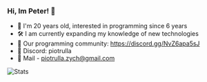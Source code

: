 ### Hi, Im Peter! 👋

- 💎  I'm 20 years old, interested in programming since 6 years
- 🛠   I am currently expanding my knowledge of new technologies
- 🎊  Our programming community: https://discord.gg/NvZ6apa5sJ
- 💬  Discord: piotrulla
- 📧  Mail - [piotrulla.zych@gmail.com](mailto:piotrulla.zycho@gmail.com)


![Stats](https://github-readme-stats.vercel.app/api?username=Osnixer&count_private=true&show_icons=true)

